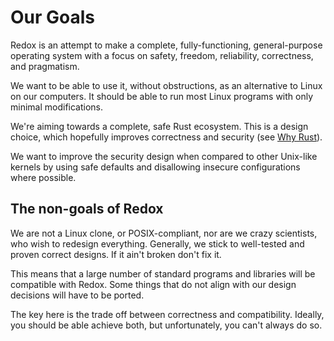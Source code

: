 # Our Goals

Redox is an attempt to make a complete, fully-functioning, general-purpose operating system with a focus on safety, freedom, reliability, correctness, and pragmatism.

We want to be able to use it, without obstructions, as an alternative to Linux on our computers. It should be able to run most Linux programs with only minimal modifications. 

We're aiming towards a complete, safe Rust ecosystem. This is a design choice, which hopefully improves correctness and security (see [Why Rust]).

We want to improve the security design when compared to other Unix-like kernels by using safe defaults and disallowing insecure configurations where possible.

## The non-goals of Redox

We are not a Linux clone, or POSIX-compliant, nor are we crazy scientists, who wish to redesign everything. Generally, we stick to well-tested and proven correct designs. If it ain't broken don't fix it.

This means that a large number of standard programs and libraries will be compatible with Redox. Some things that do not align with our design decisions will have to be ported.

The key here is the trade off between correctness and compatibility. Ideally, you should be able achieve both, but unfortunately, you can't always do so.

[Why Rust]: ./ch01-06-why-rust.md

